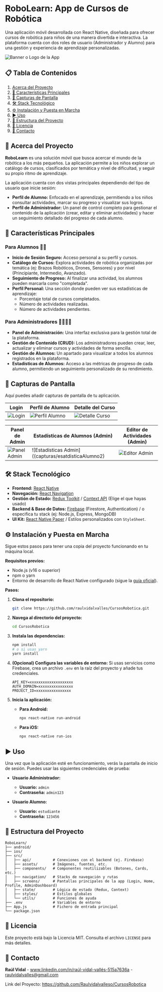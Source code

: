 # RoboLearn: App de Cursos de Robótica

Una aplicación móvil desarrollada con React Native, diseñada para ofrecer cursos de robótica para niños de una manera divertida e interactiva. La plataforma cuenta con dos roles de usuario (Administrador y Alumno) para una gestión y experiencia de aprendizaje personalizadas.

![Banner o Logo de la App](https://via.placeholder.com/800x200.png?text=RoboLearn+App)

## 📋 Tabla de Contenidos

1.  [Acerca del Proyecto](#-acerca-del-proyecto)
2.  [🚀 Características Principales](#-características-principales)
3.  [📸 Capturas de Pantalla](#-capturas-de-pantalla)
4.  [🛠️ Stack Tecnológico](#-stack-tecnológico)
5.  [⚙️ Instalación y Puesta en Marcha](#-instalación-y-puesta-en-marcha)
6.  [▶️ Uso](#-uso)
7.  [📂 Estructura del Proyecto](#-estructura-del-proyecto)
8.  [📄 Licencia](#-licencia)
9.  [📧 Contacto](#-contacto)

## 🤖 Acerca del Proyecto

**RoboLearn** es una solución móvil que busca acercar el mundo de la robótica a los más pequeños. La aplicación permite a los niños explorar un catálogo de cursos, clasificados por temática y nivel de dificultad, y seguir su propio ritmo de aprendizaje.

La aplicación cuenta con dos vistas principales dependiendo del tipo de usuario que inicie sesión:

*   **Perfil de Alumno:** Enfocado en el aprendizaje, permitiendo a los niños consultar actividades, marcar su progreso y visualizar sus logros.
*   **Perfil de Administrador:** Un panel de control completo para gestionar el contenido de la aplicación (crear, editar y eliminar actividades) y hacer un seguimiento detallado del progreso de cada alumno.

## 🚀 Características Principales

### Para Alumnos 👦👧

*   **Inicio de Sesión Seguro:** Acceso personal a su perfil y cursos.
*   **Catálogo de Cursos:** Explora actividades de robótica organizadas por temática (ej: Brazos Robóticos, Drones, Sensores) y por nivel (Principiante, Intermedio, Avanzado).
*   **Seguimiento de Progreso:** Al finalizar una actividad, los alumnos pueden marcarla como "completada".
*   **Perfil Personal:** Una sección donde pueden ver sus estadísticas de aprendizaje:
    *   Porcentaje total de cursos completados.
    *   Número de actividades realizadas.
    *   Número de actividades pendientes.

### Para Administradores 👨‍💼👩‍💼

*   **Panel de Administración:** Una interfaz exclusiva para la gestión total de la plataforma.
*   **Gestión de Contenido (CRUD):** Los administradores pueden crear, leer, actualizar y eliminar cursos y actividades de forma sencilla.
*   **Gestión de Alumnos:** Un apartado para visualizar a todos los alumnos registrados en la plataforma.
*   **Estadísticas de Alumnos:** Acceso a las métricas de progreso de cada alumno, permitiendo un seguimiento personalizado de su rendimiento.

## 📸 Capturas de Pantalla

Aquí puedes añadir capturas de pantalla de tu aplicación.

| Login                               | Perfil de Alumno                       | Detalle del Curso                       |
| ----------------------------------- | -------------------------------------- | --------------------------------------- |
| ![Login](capturas/login) | ![Perfil Alumno](capturas/perfilAlumno) | ![Detalle Curso](capturas/detalleCurso) |

| Panel de Admin                         | Estadísticas de Alumnos (Admin)             | Editor de Actividades (Admin)                   |
| -------------------------------------- | --------------------------------------------- | ----------------------------------------------- |
| ![Panel Admin](capturas/esatdisticasAlumnos) | ![Estadísticas Admin]((capturas/esatdisticaAlumno2) | ![Editor Admin](capturas/editorActividades) |

## 🛠️ Stack Tecnológico

*   **Frontend:** [React Native](https://reactnative.dev/)
*   **Navegación:** [React Navigation](https://reactnavigation.org/)
*   **Gestión de Estado:** [Redux Toolkit](https://redux-toolkit.js.org/) / [Context API](https://es.reactjs.org/docs/context.html) (Elige el que hayas usado)
*   **Backend & Base de Datos:** [Firebase](https://firebase.google.com/) (Firestore, Authentication) / o especifica tu stack (ej: Node.js, Express, MongoDB)
*   **UI Kit:** [React Native Paper](https://callstack.github.io/react-native-paper/) / Estilos personalizados con `StyleSheet`.

## ⚙️ Instalación y Puesta en Marcha

Sigue estos pasos para tener una copia del proyecto funcionando en tu máquina local.

**Requisitos previos:**
*   Node.js (v16 o superior)
*   npm o yarn
*   Entorno de desarrollo de React Native configurado (sigue la [guía oficial](https://reactnative.dev/docs/environment-setup)).

**Pasos:**

1.  **Clona el repositorio:**
    ```bash
    git clone https://github.com/raulvidalvalles/CursosRobotica.git
    ```

2.  **Navega al directorio del proyecto:**
    ```bash
    cd CursosRobotica
    ```

3.  **Instala las dependencias:**
    ```bash
    npm install
    # o si usas yarn
    yarn install
    ```

4.  **(Opcional) Configura las variables de entorno:**
    Si usas servicios como Firebase, crea un archivo `.env` en la raíz del proyecto y añade tus credenciales.
    ```
    API_KEY=xxxxxxxxxxxxxxxxxxxx
    AUTH_DOMAIN=xxxxxxxxxxxxxxxx
    PROJECT_ID=xxxxxxxxxxxxxxxx
    ```

5.  **Inicia la aplicación:**
    *   **Para Android:**
        ```bash
        npx react-native run-android
        ```
    *   **Para iOS:**
        ```bash
        npx react-native run-ios
        ```

## ▶️ Uso

Una vez que la aplicación esté en funcionamiento, verás la pantalla de inicio de sesión. Puedes usar las siguientes credenciales de prueba:

*   **Usuario Administrador:**
    *   **Usuario:** `admin`
    *   **Contraseña:** `admin123`

*   **Usuario Alumno:**
    *   **Usuario:** `estudiante`
    *   **Contraseña:** `123456`

## 📂 Estructura del Proyecto

```
RoboLearn/
├── android/
├── ios/
├── src/
│   ├── api/          # Conexiones con el backend (ej. Firebase)
│   ├── assets/       # Imágenes, fuentes, etc.
│   ├── components/   # Componentes reutilizables (Botones, Cards, etc.)
│   ├── navigation/   # Stacks de navegación y rutas
│   ├── screens/      # Pantallas principales de la app (Login, Home, Profile, AdminDashboard)
│   ├── state/        # Lógica de estado (Redux, Context)
│   ├── styles/       # Estilos globales
│   └── utils/        # Funciones de ayuda
├── .env              # Variables de entorno
├── App.js            # Fichero de entrada principal
└── package.json
```

## 📄 Licencia

Este proyecto está bajo la Licencia MIT. Consulta el archivo `LICENSE` para más detalles.

## 📧 Contacto

**Raúl Vidal** - www.linkedin.com/in/raúl-vidal-vallés-515a7636a - raulvidalvalles@gmail.com

Link del Proyecto: https://github.com/Raulvidalvalleso/CursosRobotica
